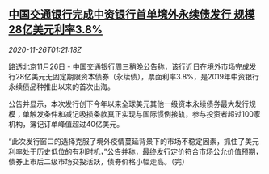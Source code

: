 <!--1606357400000-->
[中国交通银行完成中资银行首单境外永续债发行 规模28亿美元利率3.8%](https://cn.reuters.com/article/china-bankcomm-bonds-1126-thur-idCNKBS28603I)
------

<div><i>2020-11-26T01:21:18Z</i></div><p>路透北京11月26日 - 中国交通银行周三稍晚公告称，该行近日在境外市场完成发行28亿美元无固定期限资本债券（永续债），票面利率3.8%，是2019年中资银行永续债品种推出以来的首次出海。</p><p>公告并显示，本次发行创下今年以来全球美元其他一级资本永续债券最大发行规模；单触发条件和减记吸损条款真正实现与国际惯例接轨，参与投资者超过100家机构，簿记订单峰值超过40亿美元。</p><p>“此次发行窗口的选择克服了境外疫情蔓延背景下的市场不稳定因素，抓住了美元利率处于历史低位的有利时机，”公告并称，最终发行定价符合市场公允价值预期，债券上市后二级市场交投活跃，债券价格小幅走高。（完）</p>
